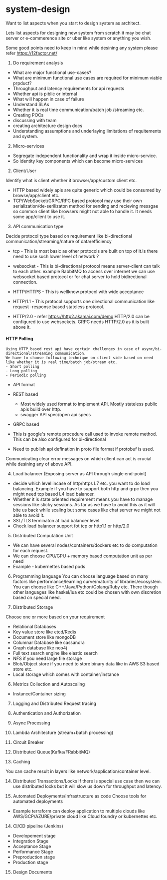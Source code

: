 # system-design

Want to list aspects when you start to design system as architect.

Lets list aspects for designing new system from scratch it may be chat server or e-commerence site or uber like system or anything you wish.

Some good points need to keep in mind while desining any system please refer 
https://12factor.net/ 

1. Do requirement analysis  
  - What are major functional use-cases?
  - What are minimum functional use cases are required for minimum viable prpduct?
  - Throughput and latency requirements for api requests 
  - Whether api is piblic or internal 
  - What will happen in case of failure
  - Understand SLAs
  - Whether it is real time communication/batch job /streaming etc.
  - Creating POCs
  - discussing with team 
  - creating architecture design docs
  - Understanding assumptions and underlaying limitations of requitements and system.

 
2. Micro-services 
  - Segregate independent functionality and wrap it inside micro-service.
  - So identity key components which can become micro-services 
  
2. Client/User
 
  Identify what is client whether it browser/app/custom client etc.
  - HTTP based widely apis are quite generic which could be consumed by browse/app/client etc.
  - TCP/WebSocket/GRPC/RPC based protocol may use their own serialization/de-serilizaton method for sending and recieving messgae so common client like browsers might not able to handle it. It needs some app/client to use it.
  
  
 3. API communication type
 
 Decide protocol type based on requirement like bi-directional communication/streaming/nature of data/efficiency 
 
  - tcp - This is most basic as other protocols are built on top of it.Is there need to use such lower level of network ?
  
  - websocket - This is bi-directional protocol means server-client can talk to each other. example RabbitMQ to access over internet we can use websocket based protocol or for chat server to hold  bidirectional connection.
  
 - HTTP/HTTPS - This is wellknow protocol with wide acceptance
  - HTTP/1.1 - This protocol supports one directional communication like request -response based stateless protocol.
  - HTTP/2.0 - refer https://http2.akamai.com/demo HTTP/2.0 can be configured to use websockets. GRPC needs HTTP/2.0 as it is built above it.
  
  
 #### HTTP Polling  
    Using HTTP based rest api have certain challenges in case of async/bi-directional/streaming communication.
    We have to choose following technique on client side based on need like whether it is real time/batch job/stream etc.
    - Short polling 
    - Long polling 
    - Periodic polling 
    
 - API format
 - REST based 
   - Most widely used format to implement API. Mostly stateless public apis build over http.
    - swagger API spec/open api specs 
   
 - GRPC based  
 - This is  google's remote procedure call used to invoke remote method. This can be also configured for bi-directional 
 - Need to publish api defination in proto file format if protobuf is used.
 
 Communicating clear error messages on which client can act is crucial while desining any of above API.

  
 4. Load balancer (Exposing server as API through single end-point)
 
 - decide which level incase of http/https L7 etc. you want to do load balancing. Example if you have to support both http and grpc then you might need tcp based L4 load balancer.
 - Whether it is state oriented requirement means you have to manage sessions like sticky sessions.
 As far as we have to avoid this as it will bite us back while scaling but some cases like chat server we might not able to avoid it.
 - SSL/TLS terminaton at load balancer level.
 - Check load balancer support fot tcp or http1.1 or http/2.0
 
5. Distributed Computation Unit
 - We can have several nodes/containers/dockers etc to do computation for each request.
 - We can choose CPU/GPU + memory based computation unit as per need
 - Example - kubernettes based pods


6. Programming language 
   You can choose language based on many factors like performance/learning curve/maturity of libraries/ecosystem.
   You can choose like C++/Java/Python/Golang/Ruby  etc. There though other languages like haskel/lua etc could be 
   chosen with own discretion based on special need.
   
5. Distributed Storage

 Choose one or more based on your requirement
 - Relational Databases 
 - Key value store like etcd/Redis
 - Document store like mongoDB
 - Columnar Database like cassandra
 - Graph database like neo4j
 - Full text search engine like elastic search
 - NFS if you need large file storage 
 - Blob/Object store if you need to store binary data like in AWS S3 based store etc.
 - Local storage which comes with container/instance
 
 
 6. Metrics Collection and Autoscaling 
 - Instance/Container sizing 
 
 
 7. Logging and Distributed Request tracing  
 
 8. Authentication and Authorization 
 
 9. Async Processing 
 
 10. Lambda Architecture (stream+batch processing)
 
 11. Circuit Breaker 
 
 12. Distributed Queue(Kafka/FRabbitMQ)
 
 13. Caching 
 
  You can cache result in layers like network/application/container level.
  
 14. Distributed Transactions/Locks
  If there is special use case then we can use distributed locks but it will slow us down for throughput and latency.
 
 13. Automated Deployments/Infrastructure as code
  Choose tools for automated deployments 
  - Example terraform can deploy application to multiple clouds like AWS/GCP/AZURE/private cloud like Cloud 
  foundry or kubernettes etc.

 14. CI/CD pipeline (Jenkins)

  - Developement stage
  - Integration Stage
  - Acceptance Stage
  - Performance Stage
  - Preproduction stage
  - Production stage
 
 15. Design Documents 
 

 
 
 
 
                  

